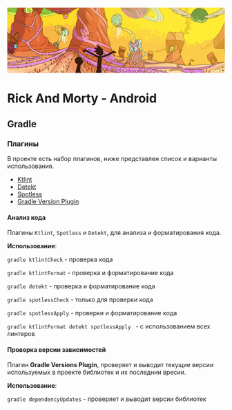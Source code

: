 ![Rick and Morty: Android](sources/image_header_readme.png)

# Rick And Morty - Android

## Gradle

### Плагины

В проекте есть набор плагинов, ниже представлен список и варианты использования.

- [Ktlint](https://github.com/pinterest/ktlint)
- [Detekt](https://github.com/arturbosch/detekt#with-gradle)
- [Spotless](https://github.com/diffplug/spotless)
- [Gradle Version Plugin](https://github.com/ben-manes/gradle-versions-plugin)

#### Анализ кода

Плагины `Ktlint`, `Spotless` и `Detekt`, для анализа и форматирования кода.

**Использование**:

`gradle ktlintCheck` - проверка кода

`gradle ktlintFormat` - проверка и форматирование кода

`gradle detekt` - проверка и форматирование кода

`gradle spotlessCheck` - только для проверки кода

`gradle spotlessApply` - проверки и форматирование кода

`gradle ktlintFormat detekt spotlessApply ` - с использованием всех линтеров

#### Проверка версии зависимостей

Плагин **Gradle Versions Plugin**, проверяет и выводит текущие версии используемых в проекте
библиотек и их последнии вресии.

**Использование**:

`gradle dependencyUpdates` - проверяет и выводит версии библиотек